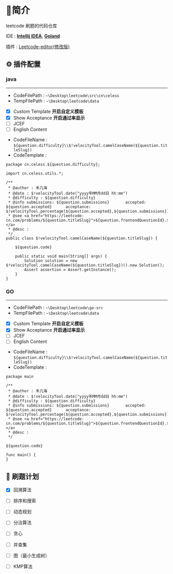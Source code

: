 # 🙌简介

leetcode 刷题的代码仓库

IDE :  **[Intellij IDEA](https://www.jetbrains.com/idea/)**,  **[Goland](https://www.jetbrains.com/go/)**

插件 :  [Leetcode-editor(修改版)](https://github.com/xiaohai2271/leetcode-editor)

## ⚙ 插件配置

### java

---

- CodeFilePath : `~\Desktop\leetcode\src\cn\celess`
- TempFilePath : `~\Desktop\leetcode\data`
- [x] Custom Template **开启自定义模板**
- [x] Show Acceptance **开启通过率显示**
- [ ] JCEF 
- [ ] English Content
- CodeFileName : `${question.difficulty}\\$!velocityTool.camelCaseName(${question.titleSlug}) `
- CodeTemplate : 
```
package cn.celess.${question.difficulty};

import cn.celess.utils.*;

/**
 * @author : 禾几海
 * @date : $!velocityTool.date("yyyy年MM月dd日 hh:mm")
 * @difficulty : ${question.difficulty}
 * @info submissions: ${question.submissions}       accepted: ${question.accepted}      acceptance: $!velocityTool.percentage(${question.accepted},${question.submissions})
 * @see <a href="https://leetcode-cn.com/problems/${question.titleSlug}">${question.frontendQuestionId}.${question.title}</a>
 * @desc :
 */
public class $!velocityTool.camelCaseName(${question.titleSlug}) {

    ${question.code}

    public static void main(String[] args) {
        Solution solution = new $!velocityTool.camelCaseName(${question.titleSlug})().new Solution();
        Assert assertion = Assert.getInstance();
    }
}
```
### GO

---

- CodeFilePath : `~\Desktop\leetcode\go-src`
- TempFilePath : `~\Desktop\leetcode\data`
- [x] Custom Template **开启自定义模板**
- [x] Show Acceptance **开启通过率显示**
- [ ] JCEF
- [ ] English Content
- CodeFileName : `${question.difficulty}\\$!velocityTool.camelCaseName(${question.titleSlug}) `
- CodeTemplate :

```
package main

/**
 * @author : 禾几海
 * @date : $!velocityTool.date("yyyy年MM月dd日 hh:mm")
 * @difficulty : ${question.difficulty}
 * @info submissions: ${question.submissions}       accepted: ${question.accepted}      acceptance: $!velocityTool.percentage(${question.accepted},${question.submissions})
 * @see <a href="https://leetcode-cn.com/problems/${question.titleSlug}">${question.frontendQuestionId}.${question.title}</a>
 * @desc :
 */
 
${question.code}

func main() {
}
```

## 📒 刷题计划

- [x] 回溯算法

- [ ] 排序和搜索

- [ ] 动态规划

- [ ] 分治算法

- [ ] 贪心

- [ ] 并查集

- [ ] 图（最小生成树）

- [ ] KMP算法